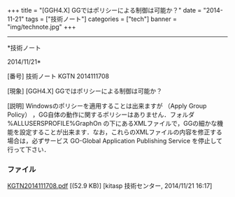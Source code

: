 ﻿+++
title = "[GGH4.X] GGではポリシーによる制御は可能か？"
date = "2014-11-21"
tags = ["技術ノート"]
categories = ["tech"]
banner = "img/technote.jpg"
+++

-----------------------------------------------------------------------------------------------------------------------------

*技術ノート

2014/11/21*


[番号]
技術ノート KGTN 2014111708

[現象]
[GGH4.X] GGではポリシーによる制御は可能か？

[説明]
Windowsのポリシーを適用することは出来ますが （Apply Group Policy）
，GG自体の動作に関するポリシーはありません．フォルダ
%ALLUSERSPROFILE%GraphOn
の下にあるXMLファイルで，GGの細かな機能を設定することが出来ます．なお，これらのXMLファイルの内容を修正する場合は，必ずサービス
GO-Global Application Publishing Service を停止して行って下さい．


### ファイル

 
 


[KGTN2014111708.pdf](http://techreport.kitasp.net/attachments/download/1781/KGTN2014111708.pdf)
 [(52.9 KB)] [kitasp 技術センター, 2014/11/21
16:17]


 


 

